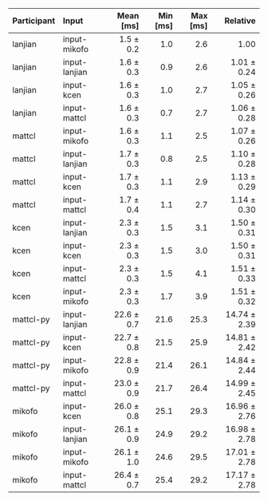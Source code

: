| Participant | Input | Mean [ms] | Min [ms] | Max [ms] | Relative |
|:---|:---|---:|---:|---:|---:|
| lanjian | input-mikofo | 1.5 ± 0.2 | 1.0 | 2.6 | 1.00 |
| lanjian | input-lanjian | 1.6 ± 0.3 | 0.9 | 2.6 | 1.01 ± 0.24 |
| lanjian | input-kcen | 1.6 ± 0.3 | 1.0 | 2.7 | 1.05 ± 0.26 |
| lanjian | input-mattcl | 1.6 ± 0.3 | 0.7 | 2.7 | 1.06 ± 0.28 |
| mattcl | input-mikofo | 1.6 ± 0.3 | 1.1 | 2.5 | 1.07 ± 0.26 |
| mattcl | input-lanjian | 1.7 ± 0.3 | 0.8 | 2.5 | 1.10 ± 0.28 |
| mattcl | input-kcen | 1.7 ± 0.3 | 1.1 | 2.9 | 1.13 ± 0.29 |
| mattcl | input-mattcl | 1.7 ± 0.4 | 1.1 | 2.7 | 1.14 ± 0.30 |
| kcen | input-lanjian | 2.3 ± 0.3 | 1.5 | 3.1 | 1.50 ± 0.31 |
| kcen | input-kcen | 2.3 ± 0.3 | 1.5 | 3.0 | 1.50 ± 0.31 |
| kcen | input-mattcl | 2.3 ± 0.3 | 1.5 | 4.1 | 1.51 ± 0.33 |
| kcen | input-mikofo | 2.3 ± 0.3 | 1.7 | 3.9 | 1.51 ± 0.32 |
| mattcl-py | input-lanjian | 22.6 ± 0.7 | 21.6 | 25.3 | 14.74 ± 2.39 |
| mattcl-py | input-kcen | 22.7 ± 0.8 | 21.5 | 25.9 | 14.81 ± 2.42 |
| mattcl-py | input-mikofo | 22.8 ± 0.9 | 21.4 | 26.1 | 14.84 ± 2.44 |
| mattcl-py | input-mattcl | 23.0 ± 0.9 | 21.7 | 26.4 | 14.99 ± 2.45 |
| mikofo | input-kcen | 26.0 ± 0.8 | 25.1 | 29.3 | 16.96 ± 2.76 |
| mikofo | input-lanjian | 26.1 ± 0.9 | 24.9 | 29.2 | 16.98 ± 2.78 |
| mikofo | input-mikofo | 26.1 ± 1.0 | 24.6 | 29.5 | 17.01 ± 2.78 |
| mikofo | input-mattcl | 26.4 ± 0.7 | 25.4 | 29.2 | 17.17 ± 2.78 |
